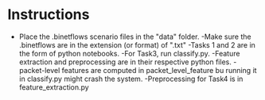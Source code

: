# Instructions

- Place the .binetflows scenario files in the "data" folder. 
-Make sure the .binetflows are in the extension (or format) of ".txt"
-Tasks 1 and 2 are in the form of python notebooks.
-For Task3, run classify.py. 
-Feature extraction and preprocessing are in their respective python files.
-packet-level features are computed in packet_level_feature bu running it in classify.py might crash the system.
-Preprocessing for Task4 is in feature_extraction.py 
